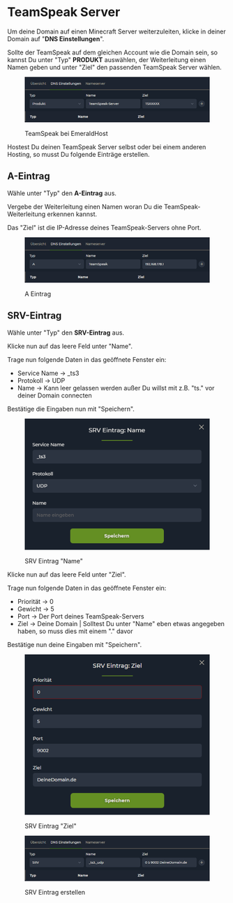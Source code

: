 # TeamSpeak Server

Um deine Domain auf einen Minecraft Server weiterzuleiten, klicke in deiner Domain auf "**DNS Einstellungen**".

Sollte der TeamSpeak auf dem gleichen Account wie die Domain sein, so kannst Du unter "Typ" **PRODUKT** auswählen, der Weiterleitung einen Namen geben und unter "Ziel" den passenden TeamSpeak Server wählen.

<figure><img src="../../../assets/Ts-Produkt.png" alt=""><figcaption><p>TeamSpeak bei EmeraldHost</p></figcaption></figure>

Hostest Du deinen TeamSpeak Server selbst oder bei einem anderen Hosting, so musst Du folgende Einträge erstellen.&#x20;

## A-Eintrag

Wähle unter "Typ" den **A-Eintrag** aus.

Vergebe der Weiterleitung einen Namen woran Du die TeamSpeak-Weiterleitung erkennen kannst.

Das "Ziel" ist die IP-Adresse deines TeamSpeak-Servers ohne Port.

<figure><img src="../../../assets/A-Eintrag-TS.png" alt=""><figcaption><p>A Eintrag</p></figcaption></figure>

## SRV-Eintrag

Wähle unter "Typ" den **SRV-Eintrag** aus.

Klicke nun auf das leere Feld unter "Name".&#x20;

Trage nun folgende Daten in das geöffnete Fenster ein:

* Service Name -> \_ts3
* Protokoll -> UDP
* Name -> Kann leer gelassen werden außer Du willst mit z.B. "ts." vor deiner Domain connecten

Bestätige die Eingaben nun mit "Speichern".

<figure><img src="../../../assets/SRV-01.png" alt=""><figcaption><p>SRV Eintrag "Name"</p></figcaption></figure>

Klicke nun auf das leere Feld unter "Ziel".&#x20;

Trage nun folgende Daten in das geöffnete Fenster ein:

* Priorität -> 0
* Gewicht -> 5
* Port -> Der Port deines TeamSpeak-Servers
* Ziel -> Deine Domain | Solltest Du unter "Name" eben etwas angegeben haben, so muss dies mit einem "." davor

Bestätige nun deine Eingaben mit "Speichern".

<figure><img src="../../../assets/SRV-02.png" alt=""><figcaption><p>SRV Eintrag "Ziel"</p></figcaption></figure>

<figure><img src="../../../assets/SRV-03.png" alt=""><figcaption><p>SRV Eintrag erstellen</p></figcaption></figure>

